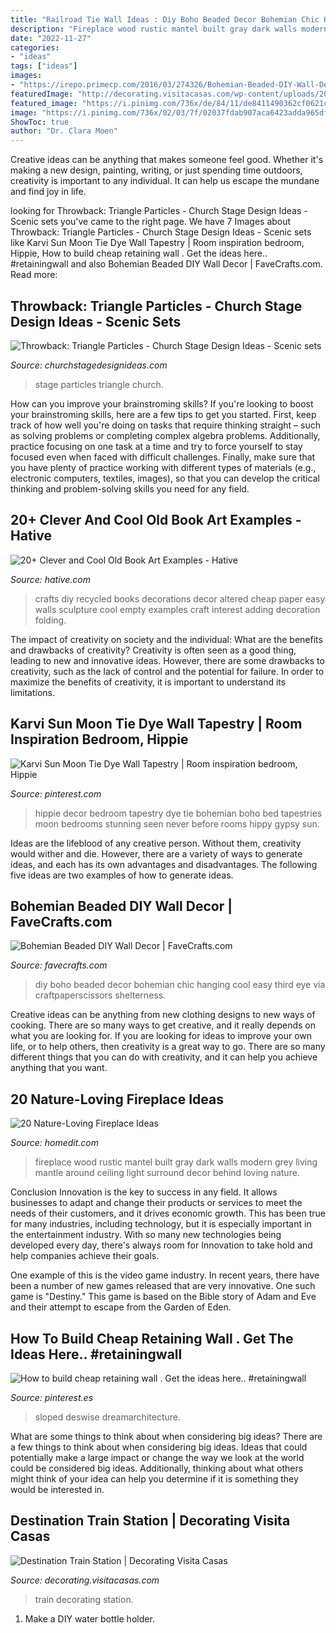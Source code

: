```yaml
---
title: "Railroad Tie Wall Ideas : Diy Boho Beaded Decor Bohemian Chic Hanging Cool Easy Third Eye Via Craftpaperscissors Shelterness"
description: "Fireplace wood rustic mantel built gray dark walls modern grey living mantle around ceiling light surround decor behind loving nature"
date: "2022-11-27"
categories:
- "ideas"
tags: ["ideas"]
images:
- "https://irepo.primecp.com/2016/03/274326/Bohemian-Beaded-DIY-Wall-Decor_ExtraLarge700_ID-1579882.jpg?v=1579882"
featuredImage: "http://decorating.visitacasas.com/wp-content/uploads/2009/08/train-station1.jpg"
featured_image: "https://i.pinimg.com/736x/de/84/11/de8411490362cf0621cc0126106d1180.jpg"
image: "https://i.pinimg.com/736x/02/03/7f/02037fdab907aca6423adda965df1e17.jpg"
ShowToc: true
author: "Dr. Clara Moen"
---
```



Creative ideas can be anything that makes someone feel good. Whether it's making a new design, painting, writing, or just spending time outdoors, creativity is important to any individual. It can help us escape the mundane and find joy in life.

	

		
looking for Throwback: Triangle Particles - Church Stage Design Ideas - Scenic sets you've came to the right page. We have 7 Images about Throwback: Triangle Particles - Church Stage Design Ideas - Scenic sets like Karvi Sun Moon Tie Dye Wall Tapestry | Room inspiration bedroom, Hippie, How to build cheap retaining wall . Get the ideas here.. #retainingwall and also Bohemian Beaded DIY Wall Decor | FaveCrafts.com. Read more:
		
    
## Throwback: Triangle Particles - Church Stage Design Ideas - Scenic Sets

<img loading=lazy src="https://churchstagedesignideas.com/wp-content/uploads/2013/02/Triangle-Particles-Stage-Design.jpg" onerror="this.onerror=null;this.src='https://tse2.mm.bing.net/th?id=OIP.kRSpxbIUHM20tSvdszZjWgHaDb&amp;pid=15.1';" alt="Throwback: Triangle Particles - Church Stage Design Ideas - Scenic sets">

_Source: churchstagedesignideas.com_

>stage particles triangle church. 

	

How can you improve your brainstroming skills?
If you're looking to boost your brainstroming skills, here are a few tips to get you started. First, keep track of how well you're doing on tasks that require thinking straight – such as solving problems or completing complex algebra problems. Additionally, practice focusing on one task at a time and try to force yourself to stay focused even when faced with difficult challenges. Finally, make sure that you have plenty of practice working with different types of materials (e.g., electronic computers, textiles, images), so that you can develop the critical thinking and problem-solving skills you need for any field.

    
## 20+ Clever And Cool Old Book Art Examples - Hative

<img loading=lazy src="https://hative.com/wp-content/uploads/2014/05/old-book-art/22-book-wall-art.jpg" onerror="this.onerror=null;this.src='https://tse3.mm.bing.net/th?id=OIP.R4FRLsD_G8-ycv95HnIX3AHaJ4&amp;pid=15.1';" alt="20+ Clever and Cool Old Book Art Examples - Hative">

_Source: hative.com_

>crafts diy recycled books decorations decor altered cheap paper easy walls sculpture cool empty examples craft interest adding decoration folding. 

	

The impact of creativity on society and the individual: What are the benefits and drawbacks of creativity?
Creativity is often seen as a good thing, leading to new and innovative ideas. However, there are some drawbacks to creativity, such as the lack of control and the potential for failure. In order to maximize the benefits of creativity, it is important to understand its limitations.

    
## Karvi Sun Moon Tie Dye Wall Tapestry | Room Inspiration Bedroom, Hippie

<img loading=lazy src="https://i.pinimg.com/736x/de/84/11/de8411490362cf0621cc0126106d1180.jpg" onerror="this.onerror=null;this.src='https://tse4.mm.bing.net/th?id=OIP.lDRt4NzKHAbtrw9hs37IcQHaLH&amp;pid=15.1';" alt="Karvi Sun Moon Tie Dye Wall Tapestry | Room inspiration bedroom, Hippie">

_Source: pinterest.com_

>hippie decor bedroom tapestry dye tie bohemian boho bed tapestries moon bedrooms stunning seen never before rooms hippy gypsy sun. 

	

Ideas are the lifeblood of any creative person. Without them, creativity would wither and die. However, there are a variety of ways to generate ideas, and each has its own advantages and disadvantages. The following five ideas are two examples of how to generate ideas.

    
## Bohemian Beaded DIY Wall Decor | FaveCrafts.com

<img loading=lazy src="https://irepo.primecp.com/2016/03/274326/Bohemian-Beaded-DIY-Wall-Decor_ExtraLarge700_ID-1579882.jpg?v=1579882" onerror="this.onerror=null;this.src='https://tse4.mm.bing.net/th?id=OIP.wgw_sKqnrvs5EwtFc0vRhgHaK4&amp;pid=15.1';" alt="Bohemian Beaded DIY Wall Decor | FaveCrafts.com">

_Source: favecrafts.com_

>diy boho beaded decor bohemian chic hanging cool easy third eye via craftpaperscissors shelterness. 

	

Creative ideas can be anything from new clothing designs to new ways of cooking. There are so many ways to get creative, and it really depends on what you are looking for. If you are looking for ideas to improve your own life, or to help others, then creativity is a great way to go. There are so many different things that you can do with creativity, and it can help you achieve anything that you want.

    
## 20 Nature-Loving Fireplace Ideas

<img loading=lazy src="http://cdn.homedit.com/wp-content/uploads/2015/05/built-in-fireplace.jpg" onerror="this.onerror=null;this.src='https://tse4.mm.bing.net/th?id=OIP.eqwQiI1X-njEBEXf4F3YrgHaJ7&amp;pid=15.1';" alt="20 Nature-Loving Fireplace Ideas">

_Source: homedit.com_

>fireplace wood rustic mantel built gray dark walls modern grey living mantle around ceiling light surround decor behind loving nature. 

	

Conclusion
Innovation is the key to success in any field. It allows businesses to adapt and change their products or services to meet the needs of their customers, and it drives economic growth.
This has been true for many industries, including technology, but it is especially important in the entertainment industry. With so many new technologies being developed every day, there's always room for Innovation to take hold and help companies achieve their goals.

One example of this is the video game industry. In recent years, there have been a number of new games released that are very innovative. One such game is "Destiny." This game is based on the Bible story of Adam and Eve and their attempt to escape from the Garden of Eden.

    
## How To Build Cheap Retaining Wall . Get The Ideas Here.. #retainingwall

<img loading=lazy src="https://i.pinimg.com/736x/02/03/7f/02037fdab907aca6423adda965df1e17.jpg" onerror="this.onerror=null;this.src='https://tse4.mm.bing.net/th?id=OIP.ldX2ZOF-GWAYUaSsdnrVKQHaLH&amp;pid=15.1';" alt="How to build cheap retaining wall . Get the ideas here.. #retainingwall">

_Source: pinterest.es_

>sloped deswise dreamarchitecture. 

	

What are some things to think about when considering big ideas?
There are a few things to think about when considering big ideas. Ideas that could potentially make a large impact or change the way we look at the world could be considered big ideas. Additionally, thinking about what others might think of your idea can help you determine if it is something they would be interested in.

    
## Destination Train Station | Decorating Visita Casas

<img loading=lazy src="http://decorating.visitacasas.com/wp-content/uploads/2009/08/train-station1.jpg" onerror="this.onerror=null;this.src='https://tse3.mm.bing.net/th?id=OIP.gL4oexI571L2k08hk5oICQHaFg&amp;pid=15.1';" alt="Destination Train Station | Decorating Visita Casas">

_Source: decorating.visitacasas.com_

>train decorating station. 

	

1. Make a DIY water bottle holder.

